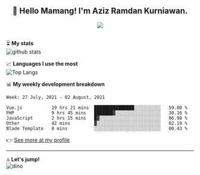 <h2 align="center">👋 Hello Mamang! I'm Aziz Ramdan Kurniawan.</h2>  
<p align="center">
  <img src="https://komarev.com/ghpvc/?username=azizramdan"> <br><br>
</p>
    
⏳ **My stats**  
![github stats](https://github-readme-stats.vercel.app/api?username=azizramdan&show_icons=true&count_private=true&title_color=000&hide_border=true&hide_title=true)  

📈 **Languages I use the most**  
![Top Langs](https://github-readme-stats.vercel.app/api/top-langs/?username=azizramdan&layout=compact&langs_count=6&hide=tsql&hide_border=true&hide_title=true&exclude_repo=Futsal-Go,Futsal-Go-Admin,Sistem-Informasi-Sensus-Harian-Rawat-Inap)  

📊 **My weekly development breakdown**
<!--START_SECTION:waka-->
```text
Week: 27 July, 2021 - 02 August, 2021

Vue.js           19 hrs 21 mins  ███████████████░░░░░░░░░░   59.80 % 
PHP              9 hrs 45 mins   ███████▓░░░░░░░░░░░░░░░░░   30.16 % 
JavaScript       2 hrs 15 mins   █▓░░░░░░░░░░░░░░░░░░░░░░░   06.98 % 
Other            42 mins         ▓░░░░░░░░░░░░░░░░░░░░░░░░   02.19 % 
Blade Template   8 mins          ░░░░░░░░░░░░░░░░░░░░░░░░░   00.43 % 
```
<!--END_SECTION:waka-->
👉 [See more at my profile](https://wakatime.com/@azizramdan)
***
🔝 **Let's jump!**  
![dino](https://raw.githubusercontent.com/azizramdan/azizramdan/master/dino.gif)  
